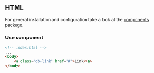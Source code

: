 ## HTML

For general installation and configuration take a look at the [components](https://www.npmjs.com/package/@db-ux/core-components) package.

### Use component

```html index.html
<!-- index.html -->
...
<body>
	<a class="db-link" href="#">Link</a>
</body>
```
